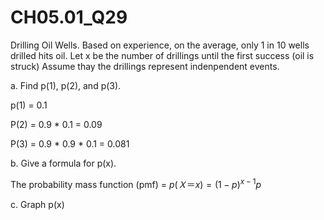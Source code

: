 # CH05.01_Q29 #

Drilling Oil Wells.
Based on experience, on the average, only 1 in 10 wells drilled hits oil.
Let x be the number of drillings until the first success (oil is struck) 
Assume thay the drillings represent indenpendent events.

a. Find p(1), p(2), and p(3).

p(1) = 0.1

P(2) = 0.9 * 0.1 = 0.09

P(3) = 0.9 * 0.9 * 0.1 = 0.081

b. Give a formula for p(x).

The probability mass function (pmf) = $p(Ｘ＝x) = (1 - p)^{x - 1} p$



c. Graph p(x)






